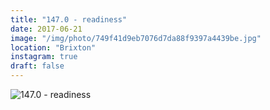 ```yaml
---
title: "147.0 - readiness"
date: 2017-06-21
image: "/img/photo/749f41d9eb7076d7da88f9397a4439be.jpg"
location: "Brixton"
instagram: true
draft: false
---
```


![147.0 - readiness](/img/photo/749f41d9eb7076d7da88f9397a4439be.jpg)
